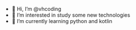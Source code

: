 - 👋 Hi, I’m @vhcoding
- 👀 I’m interested in study some new technologies
- 🌱 I’m currently learning python and kotlin

<!---
vhcoding/vhcoding is a ✨ special ✨ repository because its `README.md` (this file) appears on your GitHub profile.
You can click the Preview link to take a look at your changes.
--->

